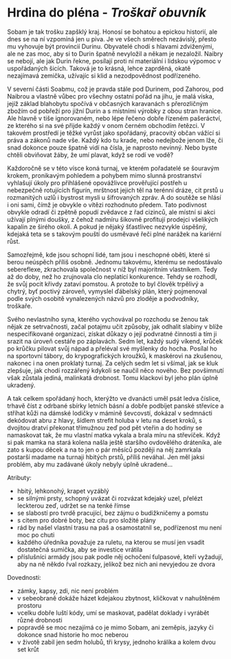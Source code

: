 # Hrdina do pléna - *Troškař obuvník*

Sobam je tak trošku zapšklý kraj. Honosí se bohatou a epickou historií, ale dnes se na ní vzpomíná jen u piva. Je ve všech směrech nezávislý, přesto mu vyhovuje být provincií Durinu. Obyvatelé chodí s hlavami zdviženými, ale ne zas moc, aby si to Durin špatně nevyložil a někam je nezaložil. Naibry se nebojí, ale jak Durin řekne, posílají proti ní materiální i lidskou výpomoc v uspořádaných šicích.
Taková je to krásná, lehce zaprděná, okatě nezajímavá zemička, užívajíc si klid a nezodpovědnost podřízeného.

V severní části Soabmu, což je pravda stále pod Durinem, pod Zahorou, pod Naibrou a vlastně vůbec pro všechny ostatní pořád na jihu, je malá víska, jejíž základ blahobytu spočívá v občasných karavanách s přerozličným zbožím od pobřeží pro jižní Durin a s místními výrobky z obou stran hranice. Ale hlavně v tiše ignorovaném, nebo lépe řečeno dobře řízeném pašeráctví, ze kterého si na své přijde každý v onom černém obchodím řetězci.
    V takovém prostředí je těžké vyrůst jako spořádaný, pracovitý občan vážící si práva a zákonů nade vše. Každý kdo tu krade, nebo nedejbože jenom lže, či snad dokonce pouze špatně vidí na čísla, je naprosto nevinný. Nebo byste chtěli obviňovat žáby, že umí plavat, když se rodí ve vodě?

Každoročně se v této vísce koná turnaj, ve kterém pořadatelé se šouravým krokem, pronikavým pohledem a pohybem mimo slunná prostranství vyhlašují úkoly pro přihlášené opovážlivce prověřující postřeh u nebezpečně rotujících figurín, mrštnost jejich těl na terénní dráze, cit prstů u rozmanitých uzlů i bystrost mysli u šifrovaných zpráv. A do soutěže se hlásí i oni sami, čímž je obvykle o vítězi rozhodnuto předem. Tato podivnost obvykle odradí či zpětně popudí zvědavce z řad cizinců, ale místní si akci užívají plnými doušky, z čehož nadmíru šikovně profitují prodejci všelikých kapalin ze širého okolí. A pokud je nějaký šťastlivec nezvykle úspěšný, kdejaká teta se s takovým pouští do usměvavé řeči plné narážek na kariérní růst.

Samozřejmě, kde jsou schopní lidé, tam jsou i neschopné oběti, které si berou neúspěch příliš osobně. Jednomu takovému, kterému se nedostávalo sebereflexe, zkrachovala společnost v níž byl majoritním vlastníkem. Tedy až do doby, než ho zrujnovala clo neplatící konkurence. Tehdy se rozhodl, že svůj pocit křivdy zataví pomstou. A protože to byl člověk trpělivý a chytrý, byť poctivý zároveň, vymyslel ďábelský plán, který pojmenoval podle svých osobitě vynalezených názvů pro zloděje a podvodníky, troškaře.

Svého nevlastního syna, kterého vychovával po rozchodu se ženou tak nějak ze setrvačnosti, začal potajmu učit způsoby, jak odhalit slabiny v blíže nespecifikované organizaci, získat důkazy o její podvratné činnosti a tím ji srazit na úroveň cestáře po záplavách.
Sedm let, každý sudý víkend, krůček po krůčku pilovat svůj nápad a přeléval své myšlenky do hocha. Posílal ho na sportovní tábory, do krypografických kroužků, k maskérovi na zkušenou, nakonec i na onen proklatý turnaj. Za celých sedm let si všímal, jak se kluk zlepšuje, jak chodí rozzářený kdykoli se naučil něco nového. Bez povšimnutí však zůstala jediná, malinkatá drobnost. Tomu klackovi byl jeho plán úplně ukradený.

A tak celkem spořádaný hoch, kterýžto ve dvanácti uměl psát ledva číslice, trhavě číst z odrbané sbírky letních básní a dobře podbíjet panské střevíce a stříhat kůži na dámské lodičky v mámině ševcovstí, dokázal v sedmnácti dekódovat abru z hlavy, šídlem strefit holuba v letu na deset kroků, s dvojitou dratví překonat třímužnou zeď pod pět vteřin a do hodiny se namaskovat tak, že mu vlastní matka vykala a brala míru na střevíček.
Když si pak mamka na stará kolena našla ještě staršího ovdovělého dráteníka, ale zato s kupou děcek a na to jen o pár měsíců později na něj zamrkala postarší madame na turnaji hbitých prstů, příliš neváhal.
Jen měl jaksi problém, aby mu zadávané úkoly nebyly úplně ukradené...

Atributy:
 - hbitý, lehkonohý, krapet vyzáblý
 - se silnými prsty, schopný uvázat či rozvázat kdejaký uzel, přelézt leckterou zeď, udržet se na tenké římse
 - se slabostí pro tvrdě pracující, bez zájmu o budižkničemy a pomstu
 - s citem pro dobré boty, bez citu pro složité plány
 - rád by našel vlastní trasu na paš a osamostatnil se, podřízenost mu není moc po chuti
 - každého úředníka považuje za ruletu, na kterou se musí jen vsadit dostatečná sumička, aby se investice vrátila
 - příslušníci armády jsou pak podle něj ochočení ťulpasové, kteří vyžadují, aby na ně někdo řval rozkazy, jelikož bez nich ani nevyjedou ze dvora

Dovednosti:
 - zámky, kapsy, zdi, nic není problém
 - v sebeobraně dokáže házet kdejakou zbytnost, kličkovat v nahuštěném prostoru
 - vcelku dobře luští kódy, umí se maskovat, padělat doklady i vyrábět různé drobnosti
 - popravdě se moc nezajímá co je mimo Sobam, ani zeměpis, jazyky či dokonce snad historie ho moc neberou
 - v životě zabil jen sedm holubů, tři krysy, jednoho králíka a kolem dvou set krůt